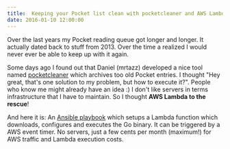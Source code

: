 ```yaml
---
title:  Keeping your Pocket list clean with pocketcleaner and AWS Lambda
date: 2016-01-10 12:00:00
---
```

Over the last years my Pocket reading queue got longer and longer. It actually dated back to stuff from 2013\. Over the time a realized I would never ever be able to keep up with it again.

Some days ago I found out that Daniel (mrtazz) developed a nice tool named [pocketcleaner](https://github.com/mrtazz/pocketcleaner "https://github.com/mrtazz/pocketcleaner") which archives too old Pocket entries. I thought "Hey great, that's one solution to my problem, but how to execute it?". People who know me might already have an idea :) I don't like servers in terms infrastructure that I have to maintain. So I thought **AWS Lambda to the rescue**!

And here it is: An [Ansible playbook](https://github.com/s0enke/pocketcleaner-ansible "https://github.com/s0enke/pocketcleaner-ansible") which setups a Lambda function which downloads, configures and executes the Go binary. It can be triggered by a AWS event timer. No servers, just a few cents per month (maximum!) for AWS traffic and Lambda execution costs.
